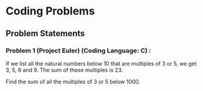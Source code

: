 # Coding Problems

## Problem Statements

### Problem 1 (Project Euler) (Coding Language: C) : 

If we list all the natural numbers below 10 that are multiples of 3 or 5, we get 3, 5, 6 and 9. The sum of these multiples is 23. <br/>

Find the sum of all the multiples of 3 or 5 below 1000.
